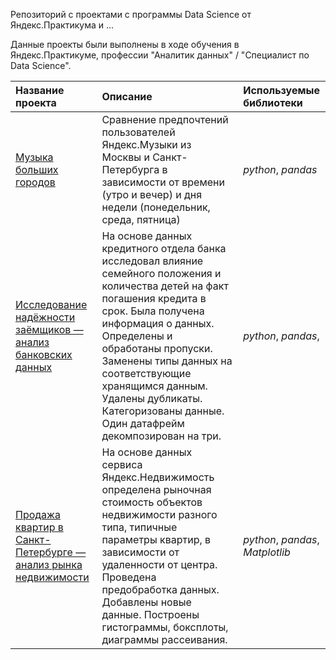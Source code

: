 
Репозиторий с проектами с программы  Data Science от Яндекс.Практикума и ...

Данные проекты были выполнены в ходе обучения в Яндекс.Практикуме, профессии "Аналитик данных" / "Специалист по Data Science".

| Название проекта                                                            | Описание                                                                                                                                                                                                                                                                                                                                             | Используемые библиотеки          | 
|:----------------------------------------------------------------------------|:-----------------------------------------------------------------------------------------------------------------------------------------------------------------------------------------------------------------------------------------------------------------------------------------------------------------------------------------------------|:---------------------------------|
| [Музыка больших городов](project_1)                                         | Сравнение предпочтений пользователей Яндекс.Музыки из Москвы и Санкт-Петербурга в зависимости от времени (утро и вечер) и дня недели (понедельник, среда, пятница)                                                                                                                                                                                   | *python*, *pandas*               |
| [Исследование надёжности заёмщиков — анализ банковских данных](project_2)   | На основе данных кредитного отдела банка исследовал влияние семейного положения и количества детей на факт погашения кредита в срок. Была получена информация о данных. Определены и обработаны пропуски. Заменены типы данных на соответствующие хранящимся данным. Удалены дубликаты. Категоризованы данные. Один датафрейм декомпозирован на три. | *python*, *pandas*,              |
| [Продажа квартир в Санкт-Петербурге — анализ рынка недвижимости](project_3) | На основе данных сервиса Яндекс.Недвижимость определена рыночная стоимость объектов недвижимости разного типа, типичные параметры квартир, в зависимости от удаленности от центра. Проведена предобработка данных. Добавлены новые данные. Построены гистограммы, боксплоты, диаграммы рассеивания.                                                  | *python*, *pandas*, *Matplotlib* |
